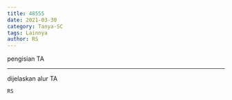 ```yaml
---
title: 48555
date: 2021-03-30
category: Tanya-SC
tags: Lainnya
author: RS
---
```


pengisian TA

---

dijelaskan alur TA

`RS`
